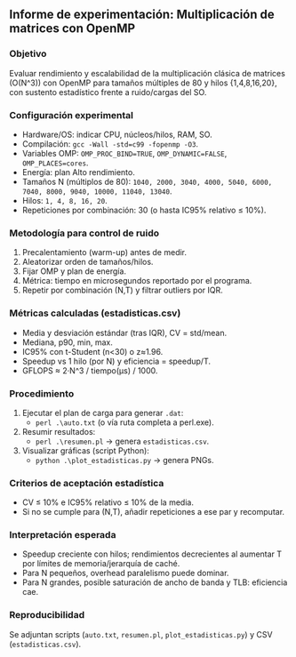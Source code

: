 ## Informe de experimentación: Multiplicación de matrices con OpenMP

### Objetivo
Evaluar rendimiento y escalabilidad de la multiplicación clásica de matrices (O(N^3)) con OpenMP para tamaños múltiples de 80 y hilos {1,4,8,16,20}, con sustento estadístico frente a ruido/cargas del SO.

### Configuración experimental
- Hardware/OS: indicar CPU, núcleos/hilos, RAM, SO.
- Compilación: `gcc -Wall -std=c99 -fopenmp -O3`.
- Variables OMP: `OMP_PROC_BIND=TRUE`, `OMP_DYNAMIC=FALSE`, `OMP_PLACES=cores`.
- Energía: plan Alto rendimiento.
- Tamaños N (múltiplos de 80): `1040, 2000, 3040, 4000, 5040, 6000, 7040, 8000, 9040, 10000, 11040, 13040`.
- Hilos: `1, 4, 8, 16, 20`.
- Repeticiones por combinación: 30 (o hasta IC95% relativo ≤ 10%).

### Metodología para control de ruido
1) Precalentamiento (warm-up) antes de medir.
2) Aleatorizar orden de tamaños/hilos.
3) Fijar OMP y plan de energía.
4) Métrica: tiempo en microsegundos reportado por el programa.
5) Repetir por combinación (N,T) y filtrar outliers por IQR.

### Métricas calculadas (estadisticas.csv)
- Media y desviación estándar (tras IQR), CV = std/mean.
- Mediana, p90, min, max.
- IC95% con t-Student (n<30) o z≈1.96.
- Speedup vs 1 hilo (por N) y eficiencia = speedup/T.
- GFLOPS ≈ 2·N^3 / tiempo(µs) / 1000.

### Procedimiento
1) Ejecutar el plan de carga para generar `.dat`:
   - `perl .\auto.txt` (o vía ruta completa a perl.exe).
2) Resumir resultados:
   - `perl .\resumen.pl` → genera `estadisticas.csv`.
3) Visualizar gráficas (script Python):
   - `python .\plot_estadisticas.py` → genera PNGs.

### Criterios de aceptación estadística
- CV ≤ 10% e IC95% relativo ≤ 10% de la media.
- Si no se cumple para (N,T), añadir repeticiones a ese par y recomputar.

### Interpretación esperada
- Speedup creciente con hilos; rendimientos decrecientes al aumentar T por límites de memoria/jerarquía de caché.
- Para N pequeños, overhead paralelismo puede dominar.
- Para N grandes, posible saturación de ancho de banda y TLB: eficiencia cae.

### Reproducibilidad
Se adjuntan scripts (`auto.txt`, `resumen.pl`, `plot_estadisticas.py`) y CSV (`estadisticas.csv`).


